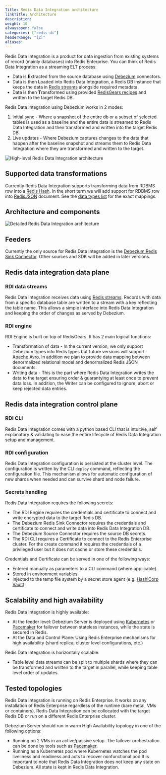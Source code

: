 ```yaml
---
Title: Redis Data Integration architecture
linkTitle: Architecture
description:
weight: 10
alwaysopen: false
categories: ["redis-di"]
headerRange: "[2]"
aliases: 
---
```


Redis Data Integration is a product for data ingestion from existing systems of record (mainly databases) into Redis Enterprise.
You can think of Redis Data Integration as a streaming ELT process:

- Data is **E**xtracted from the source database using [Debezium](https://debezium.io/) connectors.
- Data is then **L**oaded into Redis Data Integration, a Redis DB instance that keeps the data in [Redis streams](https://redis.io/docs/manual/data-types/streams/) alongside required metadata.
- Data is then **T**ransformed using provided [RedisGears recipes](https://developer.redis.com/howtos/redisgears/) and written to the target Redis DB.

Redis Data Integration using Debezium works in 2 modes:

1. Initial sync - Where a snapshot of the entire db or a subset of selected tables is used as a baseline and the entire data is streamed to Redis Data Integration and then transformed and written into the target Redis DB.
2. Live updates - Where Debezium captures changes to the data that happen after the baseline snapshot and streams them to Redis Data Integration where they are transformed and written to the target.

![High-level Redis Data Integration architecture](/images/rdi/redis-di-simplified.png)

## Supported data transformations

Currently Redis Data Integration supports transforming data from RDBMS row into a [Redis Hash](https://redis.io/docs/manual/data-types/#hashes).
In the short term we will add support for RDBMS row into [RedisJSON](https://redis.io/docs/stack/json/) document.
See the [data types list](data-transformation/data-type-conversion.md) for the exact mappings.

## Architecture and components

![Detailed Redis Data Integration architecture](/images/rdi/redis-di.png)

## Feeders

Currently the only source for Redis Data Integration is the [Debezium Redis Sink Connector](https://debezium.io/documentation/reference/stable/operations/debezium-server.html#_redis_stream).
Other sources and SDK will be added in later versions.

## Redis data integration data plane

### RDI data streams

Redis Data Integration receives data using [Redis streams](https://redis.io/docs/manual/data-types/streams/). Records with data from a specific database table are written to a stream with a key reflecting the table name. This allows a simple interface into Redis Data Integration and keeping the order of changes as served by Debezium.

### RDI engine

RDI Engine is built on top of RedisGears. It has 2 main logical functions:

- Transformation of data - In the current version, we only support Debezium types into Redis types but future versions will support [Apache Avro](https://avro.apache.org/docs/current/). In addition we plan to provide data mapping between denormalized relational model and denormalized Redis JSON documents.
- Writing data - This is the part where Redis Data Integration writes the data to the target ensuring order & guarantying at least once to prevent data loss. In addition, the Writer can be configured to ignore, abort or keep rejected data entries.

## Redis data integration control plane

### RDI CLI

Redis Data Integration comes with a python based CLI that is intuitive, self explanatory & validating to ease the entire lifecycle of Redis Data Integration setup and management.

### RDI configuration

Redis Data Integration configuration is persisted at the cluster level. The configuration is written by the CLI `deploy` command, reflecting the configuration file. This mechanism allows for automatic configuration of new shards when needed and can survive shard and node failure.

### Secrets handling

Redis Data Integration requires the following secrets:

- The RDI Engine requires the credentials and certificate to connect and write encrypted data to the target Redis DB.
- The Debezium Redis Sink Connector requires the credentials and certificate to connect and write data into Redis Data Integration DB.
- The Debezium Source Connector requires the source DB secrets.
- The RDI CLI requires a Certificate to connect to the Redis Enterprise cluster. For the create command it requires the credentials of a privileged user but it does not cache or store these credentials.

Credentials and Certificate can be served in one of the following ways:

- Entered manually as parameters to a CLI command (where applicable).
- Stored in environment variables.
- Injected to the temp file system by a secret store agent (e.g. [HashiCorp Vault](https://www.vaultproject.io/)).

## Scalability and high availability

Redis Data Integration is highly available:

- At the feeder level: Debezium Server is deployed using [Kubernetes](https://kubernetes.io/) or [Pacemaker](https://clusterlabs.org/pacemaker/) for failover between stateless instances, while the state is secured in Redis.
- At the Data and Control Plane: Using Redis Enterprise mechanisms for high availability (shard replica, cluster level configurations, etc.)

Redis Data Integration is horizontally scalable:

- Table level data streams can be split to multiple shards where they can be transformed and written to the target in parallel, while keeping table level order of updates.

## Tested topologies

Redis Data Integration is running on Redis Enterprise. It works on any installation of Redis Enterprise regardless of the runtime (bare metal, VMs or containers).
Redis Data Integration can be collocated with the target Redis DB or run on a different Redis Enterprise cluster.

Debezium Server should run in warm High Availability topology in one of the following options:

- Running on 2 VMs in an active/passive setup. The failover orchestration can be done by tools such as [Pacemaker](https://clusterlabs.org/pacemaker/doc/).
- Running as a Kubernetes pod where Kubernetes watches the pod liveliness and readiness and acts to recover nonfunctional pod
  It is important to note that Redis Data Integration does not keep any state on Debezium. All state is kept in Redis Data Integration.
